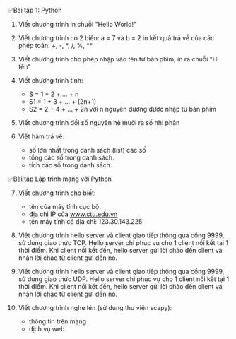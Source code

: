 :white_check_mark:Bài tập 1: Python
1) Viết chương trình in chuỗi "Hello World!"

2) Viết chương trình có 2 biến: a = 7 và b = 2
in kết quả trả về của các phép toán: +, -, *, /, %, **

3) Viết chương trình cho phép nhập vào tên từ bàn phím, in ra chuỗi "Hi tên"

4) Viết chương trình tính:
   - S = 1 + 2 + ... + n
   - S1 = 1 + 3 + ... + (2n+1)
   - S2 = 2 + 4 + ... + 2n
với n nguyên dương được nhập từ bàn phím

5) Viết chương trình đổi số nguyên hệ mười ra số nhị phân

6) Viết hàm trả về: 
   - số lớn nhất trong danh sách (list) các số
   - tổng các số trong danh sách.
   - tích các số trong danh sách.

:white_check_mark:Bài tập Lập trình mạng với Python

7) Viết chương trình cho biết:
   - tên của máy tính cục bộ
   - địa chỉ IP của www.ctu.edu.vn
   - tên máy tính có địa chỉ: 123.30.143.225

8) Viết chương trình hello server và client giao tiếp thông qua cổng 9999, sử dụng giao thức TCP. Hello server chỉ phục vụ cho 1 client nối kết tại 1 thời điểm. Khi client nối kết đến, hello server gửi lời chào đến client và nhận lời chào từ client gửi đến nó.

9) Viết chương trình hello server và client giao tiếp thông qua cổng 9999, sử dụng giao thức UDP. Hello server chỉ phục vụ cho 1 client nối kết tại 1 thời điểm. Khi client nối kết đến, hello server gửi lời chào đến client và nhận lời chào từ client gửi đến nó.

10) Viết chương trình nghe lén (sử dụng thư viện scapy): 
    - thông tin trên mạng
    - dịch vụ web
